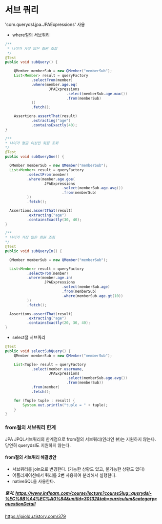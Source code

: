 # 서브 쿼리

'com.querydsl.jpa.JPAExpressions' 사용

- where절의 서브쿼리
```java
/**
 * 나이가 가장 많은 회원 조회
 */
@Test
public void subQuery() {

    QMember memberSub = new QMember("memberSub");
    List<Member> result = queryFactory
            .selectFrom(member)
            .where(member.age.eq(
                    JPAExpressions
                            .select(memberSub.age.max())
                            .from(memberSub)
            ))
            .fetch();

    Assertions.assertThat(result)
            .extracting("age")
            .containsExactly(40);
}

/**
* 나이가 평균 이상인 회원 조회
*/
@Test
public void subQueryGoe() {

  QMember memberSub = new QMember("memberSub");
  List<Member> result = queryFactory
          .selectFrom(member)
          .where(member.age.goe(
                  JPAExpressions
                          .select(memberSub.age.avg())
                          .from(memberSub)
          ))
          .fetch();

  Assertions.assertThat(result)
          .extracting("age")
          .containsExactly(30, 40);
}

/**
* 나이가 가장 많은 회원 조회
*/
@Test
public void subQueryIn() {

  QMember memberSub = new QMember("memberSub");

  List<Member> result = queryFactory
          .selectFrom(member)
          .where(member.age.in(
                  JPAExpressions
                          .select(memberSub.age)
                          .from(memberSub)
                          .where(memberSub.age.gt(10))
          ))
          .fetch();

  Assertions.assertThat(result)
          .extracting("age")
          .containsExactly(20, 30, 40);
}
```

- select절 서브쿼리


```java
@Test
public void selectSubQuery() {
    QMember memberSub = new QMember("memberSub");

    List<Tuple> result = queryFactory
            .select(member.username,
                    JPAExpressions
                            .select(memberSub.age.avg())
                            .from(memberSub))
            .from(member)
            .fetch();

    for (Tuple tuple : result) {
        System.out.println("tuple = " + tuple);
    }
}
```

### from절의 서브쿼리 한계
JPA JPQL서브쿼리의 한계점으로 from절의 서브쿼리(인라인 뷰)는 지원하지 않는다.
당연히 querydsl도 지원하지 않는다. 

#### from절의 서브쿼리 해결방안
- 서브쿼리를 join으로 변경한다. (가능한 상황도 있고, 불가능한 상황도 있다)
- 어플리케이션에서 쿼리를 2번 사용하여 분리해서 실행한다.
- nativeSQL을 사용한다.

##### 출처: https://www.inflearn.com/course/lecture?courseSlug=querydsl-%EC%8B%A4%EC%A0%84&unitId=30132&tab=curriculum&category=questionDetail
https://jojoldu.tistory.com/379
